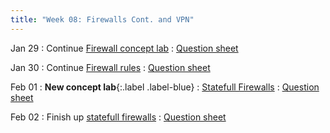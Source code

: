 ```yaml
---
title: "Week 08: Firewalls Cont. and VPN"
---
```


Jan 29
: Continue [Firewall concept lab]({{site.baseurl}}/docs/concepts/nftables)
  : [Question sheet]({{site.baseurl}}/assets/concepts/nftables.pdf)

Jan 30
: Continue [Firewall rules]({{site.baseurl}}/docs/concepts/nfrules)
  : [Question sheet]({{site.baseurl}}/assets/concepts/nfrules.pdf)

Feb 01
: **New concept lab**{:.label .label-blue}
: [Statefull Firewalls]({{site.baseurl}}/docs/concepts/statefulfw)
  : [Question sheet]({{site.baseurl}}/assets/concepts/statefulfw.pdf)

Feb 02
: Finish up [statefull firewalls]({{site.baseurl}}/docs/concepts/statefulfw)
  : [Question sheet]({{site.baseurl}}/assets/concepts/statefulfw.pdf)

